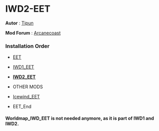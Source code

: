 # IWD2-EET

**Autor** : [Tipun](https://github.com/tipun81?tab=repositories)

**Mod Forum** : [Arcanecoast](https://arcanecoast.ru/forum/viewtopic.php?f=31&t=1247)

### Installation Order    

- [EET](https://github.com/Gibberlings3/EET)

- [IWD1_EET](https://github.com/The-Gate-Project/IWD1_EET)   

- **[IWD2_EET](https://github.com/The-Gate-Project/IWD2_EET)**  

- OTHER MODS  

- [Icewind_EET](https://github.com/The-Gate-Project/Icewind_EET)   

- EET_End  


#### Worldmap_IWD_EET is not needed anymore, as it is part of IWD1 and IWD2.  



